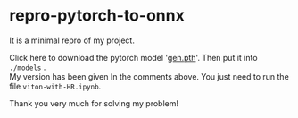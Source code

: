 # repro-pytorch-to-onnx
It is a minimal repro of my project. 

Click here to download the pytorch model '[gen.pth](https://drive.google.com/file/d/1BkSA8UJo-6eOkKcXTFOHK80Esc4vBmVC/view)'. Then put it into `./models` .\
My version has been given In the comments above. You just need to run the file `viton-with-HR.ipynb`. 

Thank you very much for solving my problem!
